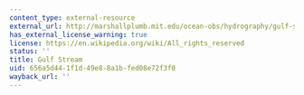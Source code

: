```yaml
---
content_type: external-resource
external_url: http://marshallplumb.mit.edu/ocean-obs/hydrography/gulf-stream
has_external_license_warning: true
license: https://en.wikipedia.org/wiki/All_rights_reserved
status: ''
title: Gulf Stream
uid: 656a5d44-1f1d-49e8-8a1b-fed08e72f3f0
wayback_url: ''
---
```

